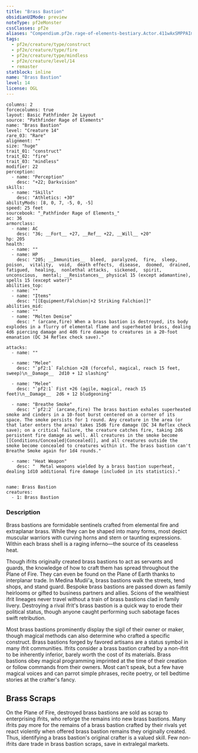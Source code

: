 ```yaml
---
title: "Brass Bastion"
obsidianUIMode: preview
noteType: pf2eMonster
cssClasses: pf2e
aliases: "Compendium.pf2e.rage-of-elements-bestiary.Actor.411wAxSMPPAImVz5" 
tags:
  - pf2e/creature/type/construct
  - pf2e/creature/type/fire
  - pf2e/creature/type/mindless
  - pf2e/creature/level/14
  - remaster
statblock: inline
name: "Brass Bastion"
level: 14
license: OGL
---
```


```statblock
columns: 2
forcecolumns: true
layout: Basic Pathfinder 2e Layout
source: "Pathfinder Rage of Elements"
name: "Brass Bastion"
level: "Creature 14"
rare_03: "Rare"
alignment: ""
size: "huge"
trait_01: "construct"
trait_02: "fire"
trait_03: "mindless"
modifier: 22
perception:
  - name: "Perception"
    desc: "+22; Darkvision"
skills:
  - name: "Skills"
    desc: "Athletics: +30"
abilityMods: [8, 0, 7, -5, 0, -5]
speed: 25 feet
sourcebook: "_Pathfinder Rage of Elements_"
ac: 36
armorclass:
  - name: AC
    desc: "36; __Fort__ +27, __Ref__ +22, __Will__ +20"
hp: 205
health:
  - name: ""
  - name: HP
    desc: "205; __Immunities__  bleed,  paralyzed,  fire,  sleep,  poison,  vitality,  void,  death effects,  disease,  doomed,  drained,  fatigued,  healing,  nonlethal attacks,  sickened,  spirit,  unconscious,  mental; __Resistances__ physical 15 (except adamantine), spells 15 (except water)"
abilities_top:
  - name: ""
  - name: "Items"
    desc: "[[Equipment/Falchion|+2 Striking Falchion]]"
abilities_mid:
  - name: ""
  - name: "Molten Demise"
    desc: " (arcane,fire) When a brass bastion is destroyed, its body explodes in a flurry of elemental flame and superheated brass, dealing 4d6 piercing damage and 4d6 fire damage to creatures in a 20-foot emanation (DC 34 Reflex check save)."

attacks:
  - name: ""

  - name: "Melee"
    desc: "`pf2:1` Falchion +28 (forceful, magical, reach 15 feet, sweep)\n__Damage__  2d10 + 12 slashing"

  - name: "Melee"
    desc: "`pf2:1` Fist +26 (agile, magical, reach 15 feet)\n__Damage__  2d6 + 12 bludgeoning"

  - name: "Breathe Smoke"
    desc: "`pf2:2` (arcane,fire) The brass bastion exhales superheated smoke and cinders in a 10-foot burst centered on a corner of its space. The smoke persists for 1 round. Any creature in the area (or that later enters the area) takes 15d6 fire damage (DC 34 Reflex check save); on a critical failure, the creature catches fire, taking 2d6 persistent fire damage as well. All creatures in the smoke become [[Conditions/Concealed|Concealed]], and all creatures outside the smoke become concealed to creatures within it. The brass bastion can't Breathe Smoke again for 1d4 rounds."

  - name: "Heat Weapon"
    desc: "  Metal weapons wielded by a brass bastion superheat, dealing 1d10 additional fire damage (included in its statistics)."
 
```

```encounter-table
name: Brass Bastion
creatures:
  - 1: Brass Bastion
```


### Description
Brass bastions are formidable sentinels crafted from elemental fire and extraplanar brass. While they can be shaped into many forms, most depict muscular warriors with curving horns and stern or taunting expressions. Within each brass shell is a raging inferno—the source of its ceaseless heat.

Though ifrits originally created brass bastions to act as servants and guards, the knowledge of how to craft them has spread throughout the Plane of Fire. They can even be found on the Plane of Earth thanks to interplanar trade. In Medina Mudii'a, brass bastions walk the streets, tend shops, and stand guard. Bespoke brass bastions are passed down as family heirlooms or gifted to business partners and allies. Scions of the wealthiest ifrit lineages never travel without a train of brass bastions clad in family livery. Destroying a rival ifrit's brass bastion is a quick way to erode their political status, though anyone caught performing such sabotage faces swift retribution.

Most brass bastions prominently display the sigil of their owner or maker, though magical methods can also determine who crafted a specific construct. Brass bastions forged by favored artisans are a status symbol in many ifrit communities. Ifrits consider a brass bastion crafted by a non-ifrit to be inherently inferior, barely worth the cost of its materials. Brass bastions obey magical programming imprinted at the time of their creation or follow commands from their owners. Most can't speak, but a few have magical voices and can parrot simple phrases, recite poetry, or tell bedtime stories at the crafter's fancy.

## Brass Scraps

On the Plane of Fire, destroyed brass bastions are sold as scrap to enterprising ifrits, who reforge the remains into new brass bastions. Many ifrits pay more for the remains of a brass bastion crafted by their rivals yet react violently when offered brass bastion remains they originally created. Thus, identifying a brass bastion's original crafter is a valued skill. Few non-ifrits dare trade in brass bastion scraps, save in extralegal markets.
